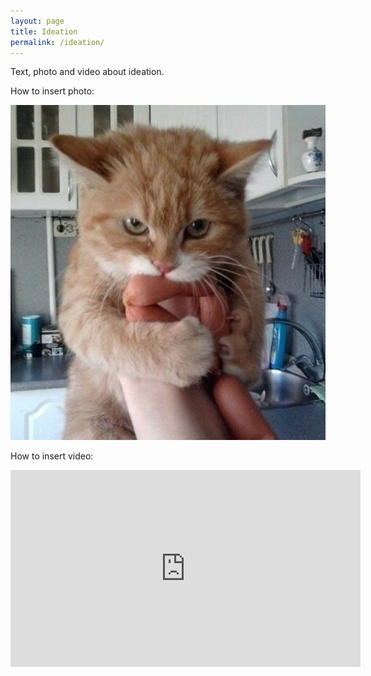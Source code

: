 ```yaml
---
layout: page
title: Ideation
permalink: /ideation/
---
```


Text, photo and video about ideation.

How to insert photo:

![](/assets/pictures/kitten.jpg)

How to insert video:

<iframe width="560" height="315" src="https://www.youtube.com/embed/5530I_pYjbo" frameborder="0" allow="autoplay; encrypted-media" allowfullscreen></iframe>
